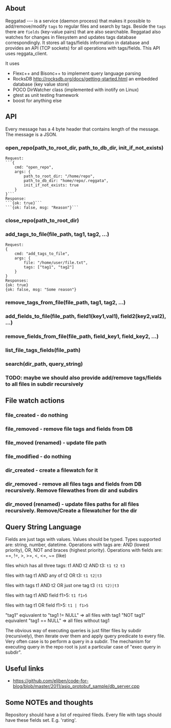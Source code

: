 ## About
Reggatad --- is a service (daemon process) that makes it possible to add/remove/modify `tags` to regular files and search by tags. Beside the `tags` there are `fields` (key-value pairs) that are also searchable. Reggatad also watches for changes in filesystem and updates tags database correspondingly. It stores all tags/fields information in database and provides an API (TCP sockets) for all operations with tags/fields. This API uses reggata_client.

It uses
- Flexc++ and Bisonc++ to implement query language parsing
- RocksDB http://rocksdb.org/docs/getting-started.html an embedded database (key value store)
- POCO DirWatcher class (implemented with inotify on Linux)
- gtest as unit testing framework
- boost for anything else

## API
Every message has a 4 byte header that contains length of the message. The message is a JSON.

### open_repo(path_to_root_dir, path_to_db_dir, init_if_not_exists)
	Request: 
	```{
		cmd: "open_repo",
		args: {
			path_to_root_dir: "/home/repo",
			path_to_db_dir: "home/repo/.reggata",
			init_if_not_exists: true
		}
	}```
	Response:
	```{ok: true}```
	```{ok: false, msg: "Reason"}```
	
### close_repo(path_to_root_dir)
	
### add_tags_to_file(file_path, tag1, tag2, ...)
	Request:
	{
		cmd: "add_tags_to_file",
		args: {
			file: "/home/user/file.txt",
			tags: ["tag1", "tag2"]
		}
	}
	Responses:
	{ok: true}
	{ok: false, msg: "Some reason"}

### remove_tags_from_file(file_path, tag1, tag2, ...)
### add_fields_to_file(file_path, field1(key1,val1), field2(key2,val2), ...)
### remove_fields_from_file(file_path, field_key1, field_key2, ...)
### list_file_tags_fields(file_path)
### search(dir_path, query_string)
### TODO: maybe we should also provide add/remove tags/fields to all files in subdir recursively

## File watch actions
### file_created - do nothing
### file_removed - remove file tags and fields from DB
### file_moved (renamed) - update file path
### file_modified - do nothing
### dir_created - create a filewatch for it
### dir_removed - remove all files tags and fields from DB recursively. Remove filewathes from dir and subdirs
### dir_moved (renamed) - update files paths for all files recursively. Remove/Create a filewatcher for the dir

## Query String Language
Fields are just tags with values. Values should be typed. 
Types supported are: string, number, datetime.
Operations with tags are: AND (lowest priority), OR, NOT and braces (highest priority).
Operations with fields are: ==, !=, >, >=, <, <=, ~= (like)

files which has all three tags: t1 AND t2 AND t3:
```t1 t2 t3```

files with tag t1 AND any of t2 OR t3:
```t1 t2|t3```

files with tags t1 AND t2 OR just one tag t3
```(t1 t2)|t3``` 

files with tag t1 AND field f1>5:
```t1 f1>5``` 

files with tag t1 OR field f1>5:
```t1 | f1>5``` 

"tag1" eqiuvalent to "tag1 != NULL" => all files with tag1
"NOT tag1" equivalent "tag1 == NULL" => all files without tag1

The obvious way of executing queries is just filter files by subdir (recursively), then iterate over them and 
apply query predicate to every file. Very often case is to perform a query in a subdir. The mechanism for executing 
query in the repo root is just a particular case of "exec query in subdir".

## Useful links
* https://github.com/eliben/code-for-blog/blob/master/2011/asio_protobuf_sample/db_server.cpp

## Some NOTEs and thoughts
Repository should have a list of required fileds. Every file with tags should have these fields set. E.g. 'rating'.
